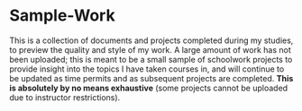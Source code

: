 # Sample-Work
This is a collection of documents and projects completed during my studies, to preview the quality and style of my work. A large amount of work has not been uploaded; this is meant to be a small sample of schoolwork projects to provide insight into the topics I have taken courses in, and will continue to be updated as time permits and as subsequent projects are completed. <b>This is absolutely by no means exhaustive</b> (some projects cannot be uploaded due to instructor restrictions).
